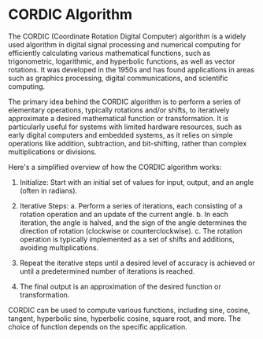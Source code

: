 # CORDIC Algorithm

The CORDIC (Coordinate Rotation Digital Computer) algorithm is a widely used algorithm in digital signal processing and numerical computing for efficiently calculating various mathematical functions, such as trigonometric, logarithmic, and hyperbolic functions, as well as vector rotations. It was developed in the 1950s and has found applications in areas such as graphics processing, digital communications, and scientific computing.

The primary idea behind the CORDIC algorithm is to perform a series of elementary operations, typically rotations and/or shifts, to iteratively approximate a desired mathematical function or transformation. It is particularly useful for systems with limited hardware resources, such as early digital computers and embedded systems, as it relies on simple operations like addition, subtraction, and bit-shifting, rather than complex multiplications or divisions.

Here's a simplified overview of how the CORDIC algorithm works:

1. Initialize: Start with an initial set of values for input, output, and an angle (often in radians).

2. Iterative Steps:
   a. Perform a series of iterations, each consisting of a rotation operation and an update of the current angle.
   b. In each iteration, the angle is halved, and the sign of the angle determines the direction of rotation (clockwise or counterclockwise).
   c. The rotation operation is typically implemented as a set of shifts and additions, avoiding multiplications.

3. Repeat the iterative steps until a desired level of accuracy is achieved or until a predetermined number of iterations is reached.

4. The final output is an approximation of the desired function or transformation.

CORDIC can be used to compute various functions, including sine, cosine, tangent, hyperbolic sine, hyperbolic cosine, square root, and more. The choice of function depends on the specific application.